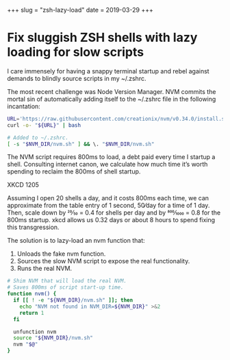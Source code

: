 +++
slug = "zsh-lazy-load"
date = 2019-03-29
+++

# Fix sluggish ZSH shells with lazy loading for slow scripts

I care immensely for having a snappy terminal startup and rebel against demands to blindly source scripts in my ~/.zshrc.

The most recent challenge was Node Version Manager. NVM commits the mortal sin of automatically adding itself to the ~/.zshrc file in the following incantation:

```bash
URL='https://raw.githubusercontent.com/creationix/nvm/v0.34.0/install.sh'
curl -o- "${URL}" | bash

# Added to ~/.zshrc.
[ -s "$NVM_DIR/nvm.sh" ] && \. "$NVM_DIR/nvm.sh" 
```

The NVM script requires 800ms to load, a debt paid every time I startup a shell. Consulting internet canon, we calculate how much time it’s worth spending to reclaim the 800ms of shell startup.

XKCD 1205

Assuming I open 20 shells a day, and it costs 800ms each time, we can approximate from the table entry of 1 second, 50⁄day for a time of 1 day. Then, scale down by 20⁄50 = 0.4 for shells per day and by 800⁄1000 = 0.8 for the 800ms startup. xkcd allows us 0.32 days or about 8 hours to spend fixing this transgression.

The solution is to lazy-load an nvm function that:

1. Unloads the fake nvm function.
2. Sources the slow NVM script to expose the real functionality.
3. Runs the real NVM.

```bash
# Shim NVM that will load the real NVM.
# Saves 800ms of script start-up time.
function nvm() {
  if [[ ! -e "${NVM_DIR}/nvm.sh" ]]; then
    echo "NVM not found in NVM_DIR=${NVM_DIR}" >&2
    return 1
  fi

  unfunction nvm
  source "${NVM_DIR}/nvm.sh"
  nvm "$@"
}
```
